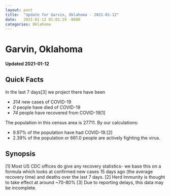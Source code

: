 ```yaml
---
layout: post
title:  "Update for Garvin, Oklahoma - 2021-01-12"
date:   2021-01-12 01:01:29 -0600
categories: Oklahoma
---
```


# Garvin, Oklahoma
#### Updated 2021-01-12

## Quick Facts

In the last 7 days[3] we project there have been
- *314* new cases of COVID-19
- *0* people have died of COVID-19
- *74* people have recovered from COVID-19[1]

The population in this census area is 27711. By our calculations:
- 9.97% of the population have had COVID-19.[2]
- 2.39% of the population or 661.0 people are actively fighting the virus.

## Synopsis




[1] Most US CDC offices do give any recovery statistics- we base this on a formula which looks at confirmed new cases
15 days ago (the average recovery time) and deaths over the last 7 days.
[2] Herd Immunity is thought to take effect at around ~70-80%
[3] Due to reporting delays, this data may be incomplete. 
    